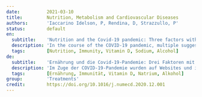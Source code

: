 ```yaml
---
date:          2021-03-10
title:         Nutrition, Metabolism and Cardiovascular Diseases
authors:       'Iaccarino Idelson, P, Rendina, D, Strazzullo, P'
status:        default
en:
  subtitle:    'Nutrition and the Covid-19 pandemic: Three factors with high impact on community health'
  description: 'In the course of the COVID-19 pandemic, multiple suggestions have been delivered through websites and social media referring to natural substances and various kinds of supplements with thaumaturgical properties in preventing and/or fighting the coronavirus infection. Indeed, there is no clinical trial evidence that a dietary or pharmacological supplementation of any particular substance will increase the effectiveness of the immune defences. There are however three nutritional issues that deserve special attention under the present circumstances, namely vitamin D deficiency, excess salt intake and inappropriate alcohol consumption. Here is a short review of the current knowledge about the possible role of these factors in the immunity defence system and their potential impact on the modulation of the immune response to SARS-COV2 infection. For all of these factors there is convincing evidence of an impact on the immune defence structure and function. In the absence of RCT demonstration that increased ingestion of any given substance may confer protection against the new enemy, special attention to correction of these three nutritional criticisms is certainly warranted at the time of COVID pandemic. We propose that the inappropriate intake of salt and alcohol and the risk of inadequate vitamin D status should be object of screening, in particular in subjects at high mortality risk from SARS-COV 2 infection, such as institutionalised elderly subjects and all those affected by predisposing conditions.'
  tags:        [Nutrition, Immunity, Vitamin D, Sodium, Alcohol]
de:
  subtitle:    'Ernährung und die Covid-19-Pandemie: Drei Faktoren mit großem Einfluss auf die Gesundheit der Bevölkerung'
  description: 'Im Zuge der COVID-19-Pandemie wurden auf Websites und in sozialen Medien zahlreiche Vorschläge für natürliche Substanzen und verschiedene Arten von Nahrungsergänzungsmitteln mit thaumaturgischen Eigenschaften zur Vorbeugung und/oder Bekämpfung der Coronavirus-Infektion gemacht. In der Tat gibt es keine klinischen Studien, die belegen, dass eine diätetische oder pharmakologische Ergänzung einer bestimmten Substanz die Wirksamkeit der Immunabwehr erhöht. Es gibt jedoch drei Ernährungsprobleme, die unter den derzeitigen Umständen besondere Aufmerksamkeit verdienen, nämlich Vitamin-D-Mangel, übermäßige Salzaufnahme und unangemessener Alkoholkonsum. Im Folgenden wird ein kurzer Überblick über den derzeitigen Wissensstand über die mögliche Rolle dieser Faktoren im Immunabwehrsystem und ihre potenziellen Auswirkungen auf die Modulation der Immunantwort auf die SARS-COV2-Infektion gegeben. Für alle diese Faktoren gibt es überzeugende Hinweise auf einen Einfluss auf die Struktur und Funktion der Immunabwehr. In Ermangelung eines RCT-Nachweises, dass eine erhöhte Zufuhr einer bestimmten Substanz Schutz gegen den neuen Feind bietet, ist eine besondere Aufmerksamkeit für die Korrektur dieser drei ernährungsbedingten Kritikpunkte zum Zeitpunkt der COVID-Pandemie sicherlich gerechtfertigt. Wir schlagen vor, dass die unangemessene Aufnahme von Salz und Alkohol und das Risiko eines unzureichenden Vitamin-D-Status Gegenstand eines Screenings sein sollten, insbesondere bei Personen mit einem hohen Sterblichkeitsrisiko durch eine SARS-COV-2-Infektion, wie z. B. ältere Menschen in Heimen und alle, die von prädisponierenden Bedingungen betroffen sind.' 
  tags:        [Ernährung, Immunität, Vitamin D, Natrium, Alkohol]
group:         'Treatments'
credit:        https://doi.org/10.1016/j.numecd.2020.12.001
---
```

